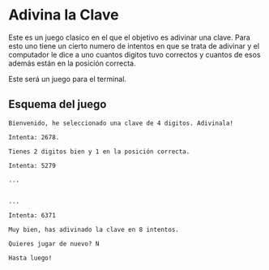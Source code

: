 # Adivina la Clave

Este es un juego clasico en el que el objetivo es adivinar una clave.
Para esto uno tiene un cierto numero de intentos en que se trata de adivinar y
el computador le dice a uno cuantos digitos tuvo correctos y cuantos de esos
además están en la posición correcta.

Este será un juego para el terminal.

## Esquema del juego

```
Bienvenido, he seleccionado una clave de 4 digitos. Adivinala!

Intenta: 2678.

Tienes 2 digitos bien y 1 en la posición correcta.

Intenta: 5279

...


...

Intenta: 6371

Muy bien, has adivinado la clave en 8 intentos.

Quieres jugar de nuevo? N

Hasta luego!
```

